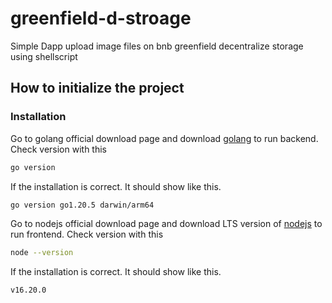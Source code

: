 # greenfield-d-stroage
Simple Dapp upload image files on bnb greenfield decentralize storage using shellscript

## How to initialize the project
### Installation
Go to golang official download page and download  [golang](https://go.dev/doc/install) to run backend.
Check version with this

```bash
go version
```
If the installation is correct. It should show like this.

```bash
go version go1.20.5 darwin/arm64
```

Go to nodejs official download page and download LTS version of [nodejs](https://nodejs.org/en/download) to run frontend.
Check version with this

```bash
node --version
```

If the installation is correct. It should show like this.

```bash
v16.20.0
```

